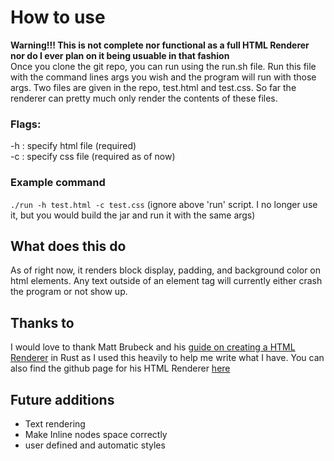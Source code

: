 # How to use
**Warning!!! This is not complete nor functional as a full HTML Renderer nor do I ever plan on it being usuable in that fashion**  
Once you clone the git repo, you can run using the run.sh file. Run this file with the command lines args you wish and the program will run with those args.
Two files are given in the repo, test.html and test.css. So far the renderer can pretty much only render the contents of these files.
### Flags:
-h : specify html file (required)  
-c : specify css file (required as of now)

### Example command
`./run -h test.html -c test.css`
(ignore above 'run' script. I no longer use it, but you would build the jar and run it with the same args)
## What does this do
As of right now, it renders block display, padding, and background color on html elements. Any text outside of an element tag will currently either crash the program or not show up.

## Thanks to
I would love to thank Matt Brubeck and his [guide on creating a HTML Renderer](https://limpet.net/mbrubeck/2014/08/08/toy-layout-engine-1.html) in Rust as I used this heavily to help me write what I have.
You can also find the github page for his HTML Renderer [here](https://github.com/mbrubeck/robinson)

## Future additions
- Text rendering
- Make Inline nodes space correctly
- user defined and automatic styles
